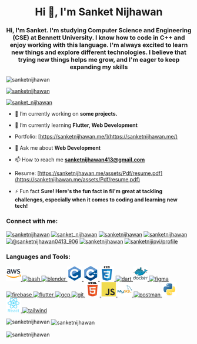 <h1 align="center">Hi 👋, I'm Sanket Nijhawan</h1>
<h3 align="center">Hi, I'm Sanket. I'm studying Computer Science and Engineering (CSE) at Bennett University. I know how to code in C++ and enjoy working with this language. I'm always excited to learn new things and explore different technologies. I believe that trying new things helps me grow, and I'm eager to keep expanding my skills</h3>

<p align="left"> <img src="https://komarev.com/ghpvc/?username=sanketnijhawan&label=Profile%20views&color=0e75b6&style=flat" alt="sanketnijhawan" /> </p>

<p align="left"> <a href="https://github.com/ryo-ma/github-profile-trophy"><img src="https://github-profile-trophy.vercel.app/?username=sanketnijhawan" alt="sanketnijhawan" /></a> </p>

<p align="left"> <a href="https://twitter.com/sanket_nijhawan" target="blank"><img src="https://img.shields.io/twitter/follow/sanket_nijhawan?logo=twitter&style=for-the-badge" alt="sanket_nijhawan" /></a> </p>

- 🔭 I’m currently working on **some projects.**

- 🌱 I’m currently learning **Flutter, Web Development**

- Portfolio: [https://sanketnijhawan.me/](https://sanketnijhawan.me/)

- 💬 Ask me about **Web Development**

- 📫 How to reach me **sanketnijhawan413@gmail.com**

- Resume: [https://sanketnijhawan.me/assets/Pdf/resume.pdf](https://sanketnijhawan.me/assets/Pdf/resume.pdf)

- ⚡ Fun fact **Sure! Here's the fun fact in fiI'm great at tackling challenges, especially when it comes to coding and learning new tech!**

<h3 align="left">Connect with me:</h3>
<p align="left">
<a href="https://dev.to/sanketnijhawan" target="blank"><img align="center" src="https://raw.githubusercontent.com/rahuldkjain/github-profile-readme-generator/master/src/images/icons/Social/devto.svg" alt="sanketnijhawan" height="30" width="40" /></a>
<a href="https://twitter.com/sanket_nijhawan" target="blank"><img align="center" src="https://raw.githubusercontent.com/rahuldkjain/github-profile-readme-generator/master/src/images/icons/Social/twitter.svg" alt="sanket_nijhawan" height="30" width="40" /></a>
<a href="https://linkedin.com/in/sanketnijhawan" target="blank"><img align="center" src="https://raw.githubusercontent.com/rahuldkjain/github-profile-readme-generator/master/src/images/icons/Social/linked-in-alt.svg" alt="sanketnijhawan" height="30" width="40" /></a>
<a href="https://instagram.com/sanketnijhawan" target="blank"><img align="center" src="https://raw.githubusercontent.com/rahuldkjain/github-profile-readme-generator/master/src/images/icons/Social/instagram.svg" alt="sanketnijhawan" height="30" width="40" /></a>
<a href="https://medium.com/@sanketnijhawan0413_906" target="blank"><img align="center" src="https://raw.githubusercontent.com/rahuldkjain/github-profile-readme-generator/master/src/images/icons/Social/medium.svg" alt="@sanketnijhawan0413_906" height="30" width="40" /></a>
<a href="https://www.leetcode.com/sanketnijhawan" target="blank"><img align="center" src="https://raw.githubusercontent.com/rahuldkjain/github-profile-readme-generator/master/src/images/icons/Social/leet-code.svg" alt="sanketnijhawan" height="30" width="40" /></a>
<a href="https://auth.geeksforgeeks.org/user/sanketnijipvi/profile" target="blank"><img align="center" src="https://raw.githubusercontent.com/rahuldkjain/github-profile-readme-generator/master/src/images/icons/Social/geeks-for-geeks.svg" alt="sanketnijipvi/profile" height="30" width="40" /></a>
</p>

<h3 align="left">Languages and Tools:</h3>
<p align="left"> <a href="https://aws.amazon.com" target="_blank" rel="noreferrer"> <img src="https://raw.githubusercontent.com/devicons/devicon/master/icons/amazonwebservices/amazonwebservices-original-wordmark.svg" alt="aws" width="40" height="40"/> </a> <a href="https://www.gnu.org/software/bash/" target="_blank" rel="noreferrer"> <img src="https://www.vectorlogo.zone/logos/gnu_bash/gnu_bash-icon.svg" alt="bash" width="40" height="40"/> </a> <a href="https://www.blender.org/" target="_blank" rel="noreferrer"> <img src="https://download.blender.org/branding/community/blender_community_badge_white.svg" alt="blender" width="40" height="40"/> </a> <a href="https://www.cprogramming.com/" target="_blank" rel="noreferrer"> <img src="https://raw.githubusercontent.com/devicons/devicon/master/icons/c/c-original.svg" alt="c" width="40" height="40"/> </a> <a href="https://www.w3schools.com/cpp/" target="_blank" rel="noreferrer"> <img src="https://raw.githubusercontent.com/devicons/devicon/master/icons/cplusplus/cplusplus-original.svg" alt="cplusplus" width="40" height="40"/> </a> <a href="https://www.w3schools.com/css/" target="_blank" rel="noreferrer"> <img src="https://raw.githubusercontent.com/devicons/devicon/master/icons/css3/css3-original-wordmark.svg" alt="css3" width="40" height="40"/> </a> <a href="https://dart.dev" target="_blank" rel="noreferrer"> <img src="https://www.vectorlogo.zone/logos/dartlang/dartlang-icon.svg" alt="dart" width="40" height="40"/> </a> <a href="https://www.docker.com/" target="_blank" rel="noreferrer"> <img src="https://raw.githubusercontent.com/devicons/devicon/master/icons/docker/docker-original-wordmark.svg" alt="docker" width="40" height="40"/> </a> <a href="https://www.figma.com/" target="_blank" rel="noreferrer"> <img src="https://www.vectorlogo.zone/logos/figma/figma-icon.svg" alt="figma" width="40" height="40"/> </a> <a href="https://firebase.google.com/" target="_blank" rel="noreferrer"> <img src="https://www.vectorlogo.zone/logos/firebase/firebase-icon.svg" alt="firebase" width="40" height="40"/> </a> <a href="https://flutter.dev" target="_blank" rel="noreferrer"> <img src="https://www.vectorlogo.zone/logos/flutterio/flutterio-icon.svg" alt="flutter" width="40" height="40"/> </a> <a href="https://cloud.google.com" target="_blank" rel="noreferrer"> <img src="https://www.vectorlogo.zone/logos/google_cloud/google_cloud-icon.svg" alt="gcp" width="40" height="40"/> </a> <a href="https://git-scm.com/" target="_blank" rel="noreferrer"> <img src="https://www.vectorlogo.zone/logos/git-scm/git-scm-icon.svg" alt="git" width="40" height="40"/> </a> <a href="https://www.w3.org/html/" target="_blank" rel="noreferrer"> <img src="https://raw.githubusercontent.com/devicons/devicon/master/icons/html5/html5-original-wordmark.svg" alt="html5" width="40" height="40"/> </a> <a href="https://developer.mozilla.org/en-US/docs/Web/JavaScript" target="_blank" rel="noreferrer"> <img src="https://raw.githubusercontent.com/devicons/devicon/master/icons/javascript/javascript-original.svg" alt="javascript" width="40" height="40"/> </a> <a href="https://www.mysql.com/" target="_blank" rel="noreferrer"> <img src="https://raw.githubusercontent.com/devicons/devicon/master/icons/mysql/mysql-original-wordmark.svg" alt="mysql" width="40" height="40"/> </a> <a href="https://postman.com" target="_blank" rel="noreferrer"> <img src="https://www.vectorlogo.zone/logos/getpostman/getpostman-icon.svg" alt="postman" width="40" height="40"/> </a> <a href="https://www.python.org" target="_blank" rel="noreferrer"> <img src="https://raw.githubusercontent.com/devicons/devicon/master/icons/python/python-original.svg" alt="python" width="40" height="40"/> </a> <a href="https://reactjs.org/" target="_blank" rel="noreferrer"> <img src="https://raw.githubusercontent.com/devicons/devicon/master/icons/react/react-original-wordmark.svg" alt="react" width="40" height="40"/> </a> <a href="https://tailwindcss.com/" target="_blank" rel="noreferrer"> <img src="https://www.vectorlogo.zone/logos/tailwindcss/tailwindcss-icon.svg" alt="tailwind" width="40" height="40"/> </a> </p>

<p><img align="left" src="https://github-readme-stats.vercel.app/api/top-langs?username=sanketnijhawan&show_icons=true&locale=en&layout=compact" alt="sanketnijhawan" /></p>

<p>&nbsp;<img align="center" src="https://github-readme-stats.vercel.app/api?username=sanketnijhawan&show_icons=true&locale=en" alt="sanketnijhawan" /></p>

<p><img align="center" src="https://github-readme-streak-stats.herokuapp.com/?user=sanketnijhawan&" alt="sanketnijhawan" /></p>
